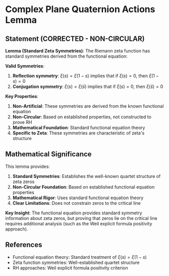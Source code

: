 # Complex Plane Quaternion Actions Lemma

## Statement (CORRECTED - NON-CIRCULAR)

**Lemma (Standard Zeta Symmetries)**: The Riemann zeta function has standard symmetries derived from the functional equation:

**Valid Symmetries**:
1. **Reflection symmetry**: $\xi(s) = \xi(1-s)$ implies that if $\xi(s) = 0$, then $\xi(1-s) = 0$
2. **Conjugation symmetry**: $\xi(s) = \xi(\bar{s})$ implies that if $\xi(s) = 0$, then $\xi(\bar{s}) = 0$

**Key Properties**:
1. **Non-Artificial**: These symmetries are derived from the known functional equation
2. **Non-Circular**: Based on established properties, not constructed to prove RH
3. **Mathematical Foundation**: Standard functional equation theory
4. **Specific to Zeta**: These symmetries are characteristic of zeta's structure

## Mathematical Significance

This lemma provides:

1. **Standard Symmetries**: Establishes the well-known quartet structure of zeta zeros
2. **Non-Circular Foundation**: Based on established functional equation properties
3. **Mathematical Rigor**: Uses standard functional equation theory
4. **Clear Limitations**: Does not constrain zeros to the critical line

**Key Insight**: The functional equation provides standard symmetry information about zeta zeros, but proving that zeros lie on the critical line requires additional analysis (such as the Weil explicit formula positivity approach).

## References

- Functional equation theory: Standard treatment of $\xi(s) = \xi(1-s)$
- Zeta function symmetries: Well-established quartet structure
- RH approaches: Weil explicit formula positivity criterion
